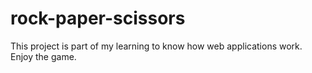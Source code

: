 # rock-paper-scissors
This project is part of my learning to know how web applications work. Enjoy the game.
